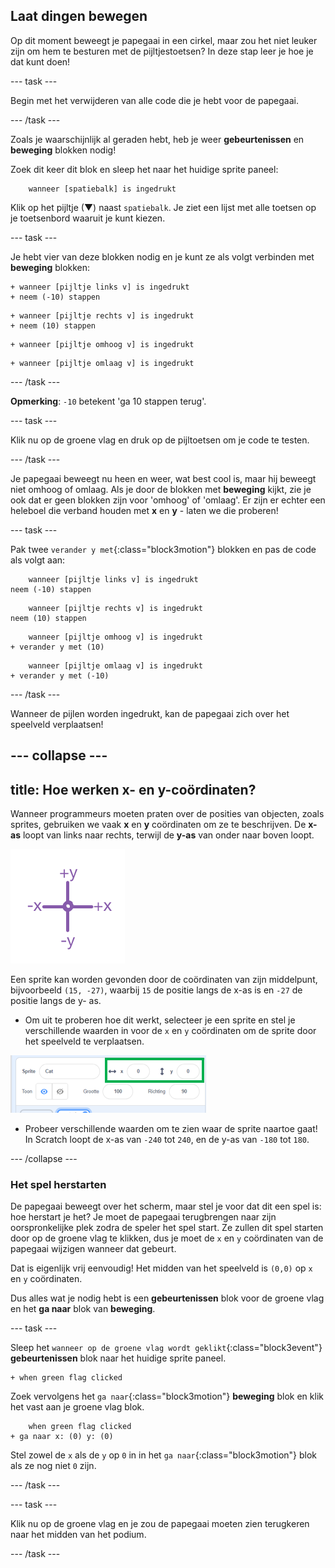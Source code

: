 ## Laat dingen bewegen

Op dit moment beweegt je papegaai in een cirkel, maar zou het niet leuker zijn om hem te besturen met de pijltjestoetsen? In deze stap leer je hoe je dat kunt doen!

--- task ---

Begin met het verwijderen van alle code die je hebt voor de papegaai.

--- /task ---

Zoals je waarschijnlijk al geraden hebt, heb je weer **gebeurtenissen** en **beweging** blokken nodig!


Zoek dit keer dit blok en sleep het naar het huidige sprite paneel:

```blocks3
    wanneer [spatiebalk] is ingedrukt
```

Klik op het pijltje (▼) naast `spatiebalk`. Je ziet een lijst met alle toetsen op je toetsenbord waaruit je kunt kiezen.

--- task ---

Je hebt vier van deze blokken nodig en je kunt ze als volgt verbinden met **beweging** blokken:

```blocks3
+ wanneer [pijltje links v] is ingedrukt
+ neem (-10) stappen
```

```blocks3
+ wanneer [pijltje rechts v] is ingedrukt
+ neem (10) stappen
```

```blocks3
+ wanneer [pijltje omhoog v] is ingedrukt
```

```blocks3
+ wanneer [pijltje omlaag v] is ingedrukt
```

--- /task ---

**Opmerking**: `-10` betekent 'ga 10 stappen terug'.

--- task ---

Klik nu op de groene vlag en druk op de pijltoetsen om je code te testen.

--- /task ---

Je papegaai beweegt nu heen en weer, wat best cool is, maar hij beweegt niet omhoog of omlaag. Als je door de blokken met **beweging** kijkt, zie je ook dat er geen blokken zijn voor 'omhoog' of 'omlaag'. Er zijn er echter een heleboel die verband houden met **x** en **y** - laten we die proberen!

--- task ---

Pak twee `verander y met`{:class="block3motion"} blokken en pas de code als volgt aan:

```blocks3
    wanneer [pijltje links v] is ingedrukt
neem (-10) stappen
```

```blocks3
    wanneer [pijltje rechts v] is ingedrukt
neem (10) stappen
```

```blocks3
    wanneer [pijltje omhoog v] is ingedrukt
+ verander y met (10)
```

```blocks3
    wanneer [pijltje omlaag v] is ingedrukt
+ verander y met (-10)
```

--- /task ---

Wanneer de pijlen worden ingedrukt, kan de papegaai zich over het speelveld verplaatsen!

--- collapse ---
---
title: Hoe werken x- en y-coördinaten?
---

Wanneer programmeurs moeten praten over de posities van objecten, zoals sprites, gebruiken we vaak **x** en **y** coördinaten om ze te beschrijven. De **x-as** loopt van links naar rechts, terwijl de **y-as** van onder naar boven loopt.

![](images/moving3.png)

Een sprite kan worden gevonden door de coördinaten van zijn middelpunt, bijvoorbeeld `(15, -27)`, waarbij `15` de positie langs de x-as is en `-27` de positie langs de y- as.

+ Om uit te proberen hoe dit werkt, selecteer je een sprite en stel je verschillende waarden in voor de `x` en `y` coördinaten om de sprite door het speelveld te verplaatsen.

![](images/xycoords.png)

+  Probeer verschillende waarden om te zien waar de sprite naartoe gaat! In Scratch loopt de x-as van `-240` tot `240`, en de y-as van `-180` tot `180`.

--- /collapse ---

### Het spel herstarten

De papegaai beweegt over het scherm, maar stel je voor dat dit een spel is: hoe herstart je het? Je moet de papegaai terugbrengen naar zijn oorspronkelijke plek zodra de speler het spel start. Ze zullen dit spel starten door op de groene vlag te klikken, dus je moet de `x` en `y` coördinaten van de papegaai wijzigen wanneer dat gebeurt.

Dat is eigenlijk vrij eenvoudig! Het midden van het speelveld is `(0,0)` op `x` en `y` coördinaten.

Dus alles wat je nodig hebt is een **gebeurtenissen** blok voor de groene vlag en het **ga naar** blok van **beweging**.

--- task ---

Sleep het `wanneer op de groene vlag wordt geklikt`{:class="block3event"} **gebeurtenissen** blok naar het huidige sprite paneel.

```blocks3
+ when green flag clicked
```

Zoek vervolgens het `ga naar`{:class="block3motion"} **beweging** blok en klik het vast aan je groene vlag blok.

```blocks3
    when green flag clicked
+ ga naar x: (0) y: (0)
```

Stel zowel de `x` als de `y` op `0` in in het `ga naar`{:class="block3motion"} blok als ze nog niet `0` zijn.

--- /task ---

--- task ---

 Klik nu op de groene vlag en je zou de papegaai moeten zien terugkeren naar het midden van het podium.

--- /task ---

